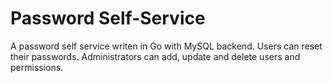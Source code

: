 Password Self-Service
==============

A password self service writen in Go with MySQL backend. Users can reset their passwords. Administrators can add, update and delete users and permissions.
